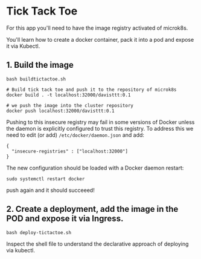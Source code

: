# Tick Tack Toe

For this app you'll need to have the image registry activated of microk8s.

You'll learn how to create a docker container, pack it into a pod and expose it via Kubectl.


## 1. Build the image 

`bash buildtictactoe.sh`

````
# Build tick tack toe and push it to the repository of microk8s
docker build . -t localhost:32000/davisttt:0.1

# we push the image into the cluster repository
docker push localhost:32000/davisttt:0.1
````

Pushing to this insecure registry may fail in some versions of Docker unless the daemon is explicitly configured to trust this registry. To address this we need to edit (or add) `/etc/docker/daemon.json` and add:
```
{
  "insecure-registries" : ["localhost:32000"]
}
```
The new configuration should be loaded with a Docker daemon restart:

`sudo systemctl restart docker`

push again and it should succeeed!


## 2. Create a deployment, add the image in the POD and expose it via Ingress.
 
`bash deploy-tictactoe.sh`

Inspect the shell file to understand the declarative approach of deploying via kubectl.